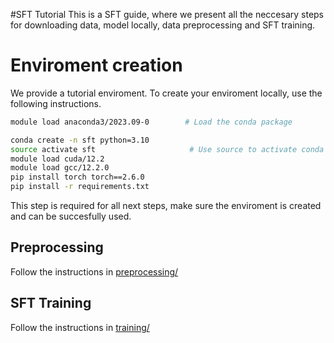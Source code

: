 #SFT Tutorial
This is a SFT guide, where we present all the neccesary steps for downloading data, model locally, data preprocessing and SFT training. 

# Enviroment creation
We provide a tutorial enviroment. To create your enviroment locally, use the following instructions. 
```bash
module load anaconda3/2023.09-0        # Load the conda package

conda create -n sft python=3.10
source activate sft                     # Use source to activate conda envs
module load cuda/12.2
module load gcc/12.2.0
pip install torch torch==2.6.0
pip install -r requirements.txt
```
This step is required for all next steps, make sure the enviroment is created and can be succesfully used.

## Preprocessing
Follow the instructions in [preprocessing/](./preprocessing/)

## SFT Training
Follow the instructions in [training/](./training/)
